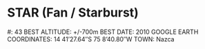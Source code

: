 # STAR (Fan / Starburst)

#: 43
BEST ALTITUDE: +/-700m
BEST DATE: 2010
GOOGLE EARTH COORDINATES: 14 41’27.64″S 75 8’40.80″W
TOWN: Nazca